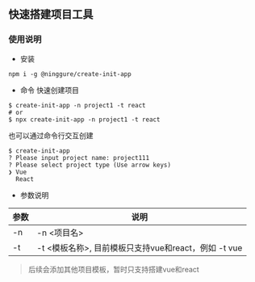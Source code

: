 ## 快速搭建项目工具

### 使用说明
-   安装
```
npm i -g @ninggure/create-init-app
```
-   命令
快速创建项目
```
$ create-init-app -n project1 -t react
# or
$ npx create-init-app -n project1 -t react
```

也可以通过命令行交互创建
```
$ create-init-app
? Please input project name: project111
? Please select project type (Use arrow keys)
❯ Vue 
  React 
```

-   参数说明

|参数|说明|
|-|-|
|-n|-n <项目名>|
|-t|-t <模板名称>, 目前模板只支持vue和react，例如 -t vue|

> 后续会添加其他项目模板，暂时只支持搭建vue和react

